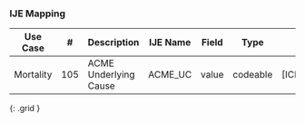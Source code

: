 ### IJE Mapping

| **Use Case** |  **#**   |  **Description**  | **IJE Name**  |  **Field**  |  **Type**  | **Value Set**  |
| :---------: | --------------- | ------------ | ------------- | ---------- | ---------- | -------------- |
| Mortality | 105 | ACME Underlying Cause | ACME_UC | value |codeable |[ICD10CausesOfDeathVS] |
{: .grid }
